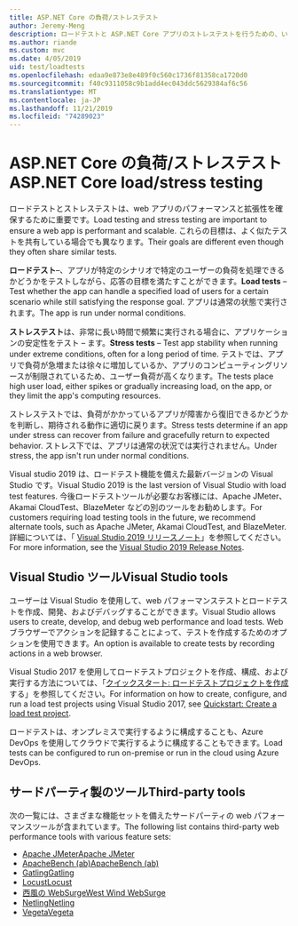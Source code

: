 ```yaml
---
title: ASP.NET Core の負荷/ストレステスト
author: Jeremy-Meng
description: ロードテストと ASP.NET Core アプリのストレステストを行うための、いくつかの注目すべきツールとアプローチについて説明します。
ms.author: riande
ms.custom: mvc
ms.date: 4/05/2019
uid: test/loadtests
ms.openlocfilehash: edaa9e873e8e489f0c560c1736f81358ca1720d0
ms.sourcegitcommit: f40c9311058c9b1add4ec043ddc5629384af6c56
ms.translationtype: MT
ms.contentlocale: ja-JP
ms.lasthandoff: 11/21/2019
ms.locfileid: "74289023"
---
```

# <a name="aspnet-core-loadstress-testing"></a><span data-ttu-id="9f13d-103">ASP.NET Core の負荷/ストレステスト</span><span class="sxs-lookup"><span data-stu-id="9f13d-103">ASP.NET Core load/stress testing</span></span>

<span data-ttu-id="9f13d-104">ロードテストとストレステストは、web アプリのパフォーマンスと拡張性を確保するために重要です。</span><span class="sxs-lookup"><span data-stu-id="9f13d-104">Load testing and stress testing are important to ensure a web app is performant and scalable.</span></span> <span data-ttu-id="9f13d-105">これらの目標は、よく似たテストを共有している場合でも異なります。</span><span class="sxs-lookup"><span data-stu-id="9f13d-105">Their goals are different even though they often share similar tests.</span></span>

<span data-ttu-id="9f13d-106">**ロードテスト**&ndash;、アプリが特定のシナリオで特定のユーザーの負荷を処理できるかどうかをテストしながら、応答の目標を満たすことができます。</span><span class="sxs-lookup"><span data-stu-id="9f13d-106">**Load tests** &ndash; Test whether the app can handle a specified load of users for a certain scenario while still satisfying the response goal.</span></span> <span data-ttu-id="9f13d-107">アプリは通常の状態で実行されます。</span><span class="sxs-lookup"><span data-stu-id="9f13d-107">The app is run under normal conditions.</span></span>

<span data-ttu-id="9f13d-108">**ストレステスト**は、非常に長い時間で頻繁に実行される場合に、アプリケーションの安定性をテスト &ndash; ます。</span><span class="sxs-lookup"><span data-stu-id="9f13d-108">**Stress tests** &ndash; Test app stability when running under extreme conditions, often for a long period of time.</span></span> <span data-ttu-id="9f13d-109">テストでは、アプリで負荷が急増または徐々に増加しているか、アプリのコンピューティングリソースが制限されているため、ユーザー負荷が高くなります。</span><span class="sxs-lookup"><span data-stu-id="9f13d-109">The tests place high user load, either spikes or gradually increasing load, on the app, or they limit the app's computing resources.</span></span>

<span data-ttu-id="9f13d-110">ストレステストでは、負荷がかかっているアプリが障害から復旧できるかどうかを判断し、期待される動作に適切に戻ります。</span><span class="sxs-lookup"><span data-stu-id="9f13d-110">Stress tests determine if an app under stress can recover from failure and gracefully return to expected behavior.</span></span> <span data-ttu-id="9f13d-111">ストレス下では、アプリは通常の状況では実行されません。</span><span class="sxs-lookup"><span data-stu-id="9f13d-111">Under stress, the app isn't run under normal conditions.</span></span>

<span data-ttu-id="9f13d-112">Visual studio 2019 は、ロードテスト機能を備えた最新バージョンの Visual Studio です。</span><span class="sxs-lookup"><span data-stu-id="9f13d-112">Visual Studio 2019 is the last version of Visual Studio with load test features.</span></span> <span data-ttu-id="9f13d-113">今後ロードテストツールが必要なお客様には、Apache JMeter、Akamai CloudTest、BlazeMeter などの別のツールをお勧めします。</span><span class="sxs-lookup"><span data-stu-id="9f13d-113">For customers requiring load testing tools in the future, we recommend alternate tools, such as Apache JMeter, Akamai CloudTest, and BlazeMeter.</span></span> <span data-ttu-id="9f13d-114">詳細については、「 [Visual Studio 2019 リリースノート](/visualstudio/releases/2019/release-notes-v16.0#test-tools)」を参照してください。</span><span class="sxs-lookup"><span data-stu-id="9f13d-114">For more information, see the [Visual Studio 2019 Release Notes](/visualstudio/releases/2019/release-notes-v16.0#test-tools).</span></span>

## <a name="visual-studio-tools"></a><span data-ttu-id="9f13d-115">Visual Studio ツール</span><span class="sxs-lookup"><span data-stu-id="9f13d-115">Visual Studio tools</span></span>

<span data-ttu-id="9f13d-116">ユーザーは Visual Studio を使用して、web パフォーマンステストとロードテストを作成、開発、およびデバッグすることができます。</span><span class="sxs-lookup"><span data-stu-id="9f13d-116">Visual Studio allows users to create, develop, and debug web performance and load tests.</span></span> <span data-ttu-id="9f13d-117">Web ブラウザーでアクションを記録することによって、テストを作成するためのオプションを使用できます。</span><span class="sxs-lookup"><span data-stu-id="9f13d-117">An option is available to create tests by recording actions in a web browser.</span></span>

<span data-ttu-id="9f13d-118">Visual Studio 2017 を使用してロードテストプロジェクトを作成、構成、および実行する方法については、「[クイックスタート: ロードテストプロジェクトを作成](/visualstudio/test/quickstart-create-a-load-test-project?view=vs-2017)する」を参照してください。</span><span class="sxs-lookup"><span data-stu-id="9f13d-118">For information on how to create, configure, and run a load test projects using Visual Studio 2017, see [Quickstart: Create a load test project](/visualstudio/test/quickstart-create-a-load-test-project?view=vs-2017).</span></span>

<span data-ttu-id="9f13d-119">ロードテストは、オンプレミスで実行するように構成することも、Azure DevOps を使用してクラウドで実行するように構成することもできます。</span><span class="sxs-lookup"><span data-stu-id="9f13d-119">Load tests can be configured to run on-premise or run in the cloud using Azure DevOps.</span></span>

## <a name="third-party-tools"></a><span data-ttu-id="9f13d-120">サードパーティ製のツール</span><span class="sxs-lookup"><span data-stu-id="9f13d-120">Third-party tools</span></span>

<span data-ttu-id="9f13d-121">次の一覧には、さまざまな機能セットを備えたサードパーティの web パフォーマンスツールが含まれています。</span><span class="sxs-lookup"><span data-stu-id="9f13d-121">The following list contains third-party web performance tools with various feature sets:</span></span>

* [<span data-ttu-id="9f13d-122">Apache JMeter</span><span class="sxs-lookup"><span data-stu-id="9f13d-122">Apache JMeter</span></span>](https://jmeter.apache.org/)
* [<span data-ttu-id="9f13d-123">ApacheBench (ab)</span><span class="sxs-lookup"><span data-stu-id="9f13d-123">ApacheBench (ab)</span></span>](https://httpd.apache.org/docs/2.4/programs/ab.html)
* [<span data-ttu-id="9f13d-124">Gatling</span><span class="sxs-lookup"><span data-stu-id="9f13d-124">Gatling</span></span>](https://gatling.io/)
* [<span data-ttu-id="9f13d-125">Locust</span><span class="sxs-lookup"><span data-stu-id="9f13d-125">Locust</span></span>](https://locust.io/)
* [<span data-ttu-id="9f13d-126">西風の WebSurge</span><span class="sxs-lookup"><span data-stu-id="9f13d-126">West Wind WebSurge</span></span>](https://websurge.west-wind.com/)
* [<span data-ttu-id="9f13d-127">Netling</span><span class="sxs-lookup"><span data-stu-id="9f13d-127">Netling</span></span>](https://github.com/hallatore/Netling)
* [<span data-ttu-id="9f13d-128">Vegeta</span><span class="sxs-lookup"><span data-stu-id="9f13d-128">Vegeta</span></span>](https://github.com/tsenart/vegeta)
